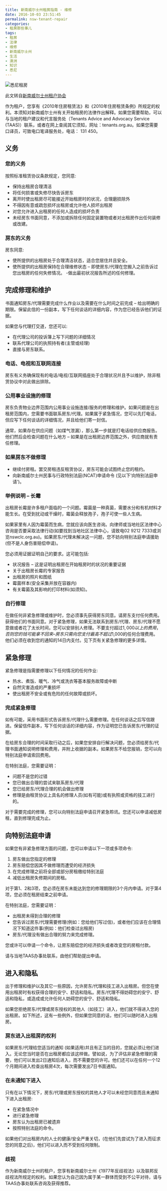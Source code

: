 ```yaml
---
title: 新南威尔士州租房指南 - 维修
date: 2016-10-03 23:51:45
permalink: nsw-tenant-repair
categories:
- 租房那些事儿
tags:
- 租房
- 法律
- 维修
- 新南威尔士州
- 生活
- 澳洲
- 知识
- 悉尼
---
```


![悉尼租房](/uploads/2016/10/bondi.jpg)

此文转自[新南威尔士州租户协会](http://www.tenants.org.au/)

作为租户，您享有《2010年住房租赁法》和《2010年住房租赁条例》所规定的权利。本须知对新南威尔士州有关开始租房的法律作出解释。如果您需要帮助，可以与当地的租户建议和代言服务处（Tenants Advice and Advocacy Service (TAAS)）联系，或者在网上查阅其它须知，网址：tenants.org.au。如果您需要口译员，可致电口笔译服务处，电话： 131 450。
<!-- more -->
## 义务

### 您的义务

按照标准租赁协议条款规定，您同意:

- 保持出租房合理清洁
- 将任何损害或失修尽快告诉房东
- 离开时使出租房尽可能接近开始租房时的状况，合理磨损除外
- 不得因有意或疏忽损坏出租房或允许他人损坏出租房
- 对您允许进入出租房的任何人造成的损坏负责
- 未经房东书面同意，不添加或拆除任何固定装置物或者对出租房作出任何装修或改建。

### 房东的义务

房东同意:

- 使所提供的出租房处于合理清洁状态，适合您居住幷且安全。
- 使所提供的出租房保持在合理维修状态 – 即使房东/代理在您搬入之前告诉过您出租房的任何失修情况。
-做出最初状况报告所述的任何修理。

## 完成修理和维护

书面通知房东/代理需要完成什么作业以及需要在什么时间之前完成 – 给出明确的期限。保留此信的一份副本，写下任何谈话的详细内容，作为您已经告诉他们的证据。

如果您与代理打交道，您还可以:

- 在代理公司的投诉簿上写下问题的详细情况
- 联系代理公司的执照持有者(主管或经理)
- 直接与房东联系。

### 电话、电视和互联网连接

房东有义务确保现有的电话/电视/互联网插座处于合理状况幷且予以维护，除非租赁协议中对此做出排除。

### 公用事业设施的修理

房东负责物业边界范围内公用事业设施连接/服务的修理和维护。如果问题是在出租房范围内，您需要书面联系房东/代理。如果属于紧急情况，您可以先打电话，但应写下任何谈话的详细情况，并且给他们寄一封信。

通常，如果存在供应问题（如煤气泄漏），那么第一步就是打电话给供应商报告。他们然后会检查问题在什么地方 – 如果是在出租房边界范围之外，供应商就有责任修理。

### 如果房东不做修理

- 继续付房租。罢交房租违反租赁协议，房东可能会试图终止您的租约。
- 向新南威尔士州民事与行政特别法庭(NCAT)申请命令 (见以下‘向特别法庭申请’)。

### 举例说明 – 长霉

出租房长霉是许多租户面临的一个问题。霉菌是一种真菌，需要水分和有机材料才能生长。在受到扰动或干燥时，霉菌会释放孢子，孢子可使一些人生病。

如果家里有人因为霉菌而生病，您就应该向医生咨询。向律师或当地社区法律中心咨询是否要采取法律行动(如要找到当地社区法律中心，请致电02 9212 7333或浏览nswclc.org.au)。如果房东/代理未解决这一问题，您不妨向特别法庭申请援助(但不是人身伤害赔偿申请)。

您必须用证据证明自己的要求。这可能包括:

- 状况报告 – 这是证明出租房在开始租房时的状况的重要证据
- 关于出租房长霉的专家报告
- 出租房的照片和图纸
- 霉菌样本(安全采集并放在容器内)
- 有关霉菌及其影响的打印材料(如须知)。

### 自行修理

在做任何非紧急修理或维护时，您必须事先获得房东同意。请房东支付任何费用。获得他们的书面同意。对于紧急修理，如果无法联系到房东/代理、房东/代理不愿意做或者花了太长时间，您可以安排别人修理。不要支付超过$1,000以上的费用，否则您的钱可能拿不回来 – 房东只需向您支付最高不超过$1,000的任何合理费用。他们必须在收到您的通知的14日内支付。见下页有关紧急修理的更多详情。

## 紧急修理

紧急修理是指需要修理以下任何情况的任何作业:

- 热水、煮饭、暖气、冷气或洗衣等基本服务故障或中断
- 自然灾害造成的严重损坏
- 使出租房不安全或有危险的任何故障或损坏。

### 完成紧急修理

如有可能，采用书面形式告诉房东/代理什么需要修理。在任何谈话之后写信跟进。保留信件副本，写下任何谈话的详细内容，作为证明您已告诉房东/代理的证据。

在给房东合理的时间采取行动之后，如果您安排自行解决问题，您必须给房东/代理书面通知说明修理和费用，并附上收据的副本。如果房东不给您报销，您可以向特别法庭申请索回费用。

在特别法庭，您需要证明：

- 问题不是您的过错
- 您已做出合理的尝试来联系房东/代理
- 您已给房东/代理合理的机会做出修理
- 修理是由租赁协议上具名的修理人员(如有可能)或有执照或资格的技工进行的。

对于需要完成的修理，您可以向特别法庭申请召开紧急聆讯。您还可以申请减低房租，直到修理完成为止。

## 向特别法庭申请

如果您有非紧急修理方面的问题，您可以申请以下一项或多项命令:

1. 房东做出您指定的修理
2. 房东赔偿您因其不做修理而遭受的经济损失
3. 在完成修理之前将全部或部分房租缴给特别法庭
4. 减低出租房失修期间的房租。

对于第1、2和3项，您必须在房东未能达到您的修理期限的3个月内申请。对于第4项，您必须在租房结束之前申请。

在特别法庭，您需要证明：

- 出租房未得到合理的修理
- 您告诉过房东/代理需要修理(例如：您给他们写过信)，或者他们应该在合理情况下知道这件事(例如：他们检查过出租房)
- 房东/代理没有做出合理的努力来完成修理。

您或许可以申请一个命令，让房东赔偿您的经济损失或者改变您的房租付款。

请与当地TAAS办事处联系，由他们帮助提出申请。

## 进入和隐私

出于修理和维护以及其它一些原因，允许房东/代理和技工进入出租房。但您在使用出租房时有权获得合理的安宁、舒适和隐私。房东/代理不得妨碍您的安宁、舒适和隐私，或造成或允许任何人妨碍您的安宁、舒适和隐私。

如果您拒绝房东/代理或房东授权的其他人（如技工）进入，他们就不得进入您的出租房。如下所述，这有一些例外，但如果您同意的话，他们可以随时进入出租房。

### 房东进入出租房的权利

如果房东/代理给您适当的通知 (如果适用)幷且有正当的目的，您就必须让他们进入。无论您当时是否在出租房都应该这样做。譬如说，为了评估非紧急修理的需要，他们可以发出2日通知后进入，而不需要您的许可。他们还可以在任何一个12个月期间进入检查出租房4次，每次需要发出7日书面通知。

### 在未通知下进入

只有在以下情况下，房东/代理或房东授权的其他人才可以未经您同意而且未通知下进入出租房:

- 在紧急情况中
- 进行紧急修理
- 房东认为出租房已被遗弃
- 按照特别法庭的命令。

如果他们对出租房内的人士的健康/安全严重关切，(在他们先尝试为了进入而征求您的同意之后)，他们可以进入而不受到任何限制。

### 歧视

作为新南威尔士州的租户，您享有新南威尔士州《1977年反歧视法》以及联邦反歧视法所规定的权利。如果您认为自己因为属于某一群体而受到不公平对待，请与TAAS办事处联系咨询及获得推荐。
